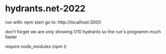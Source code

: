# hydrants.net-2022
run with:
npm start
go to:
http://localhost:3000

don't forget we are only showing 1/10 hydrants so the run's programm much faster

require node_modules (npm i)